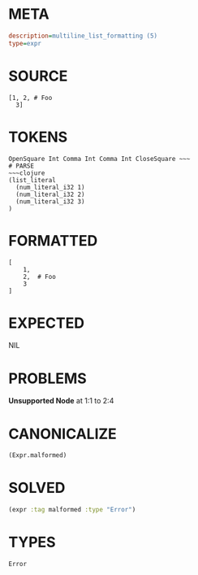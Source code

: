 # META
~~~ini
description=multiline_list_formatting (5)
type=expr
~~~
# SOURCE
~~~roc
[1, 2, # Foo
  3]
~~~
# TOKENS
~~~text
OpenSquare Int Comma Int Comma Int CloseSquare ~~~
# PARSE
~~~clojure
(list_literal
  (num_literal_i32 1)
  (num_literal_i32 2)
  (num_literal_i32 3)
)
~~~
# FORMATTED
~~~roc
[
	1,
	2,	# Foo
	3
]
~~~
# EXPECTED
NIL
# PROBLEMS
**Unsupported Node**
at 1:1 to 2:4

# CANONICALIZE
~~~clojure
(Expr.malformed)
~~~
# SOLVED
~~~clojure
(expr :tag malformed :type "Error")
~~~
# TYPES
~~~roc
Error
~~~
